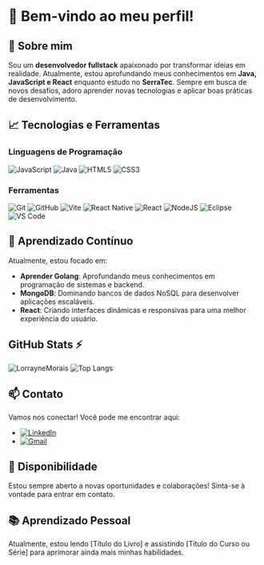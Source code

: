 # 🌟 Bem-vindo ao meu perfil!

## 👤 Sobre mim

Sou um **desenvolvedor fullstack** apaixonado por transformar ideias em realidade. Atualmente, estou aprofundando meus conhecimentos em **Java, JavaScript e React** enquanto estudo no **SerraTec**. Sempre em busca de novos desafios, adoro aprender novas tecnologias e aplicar boas práticas de desenvolvimento.

## 📈 Tecnologias e Ferramentas

### Linguagens de Programação

![JavaScript](https://img.shields.io/badge/JavaScript-F7DF1E?style=for-the-badge&logo=javascript&logoColor=black) ![Java](https://img.shields.io/badge/Java-007396?style=for-the-badge&logo=java&logoColor=white) ![HTML5](https://img.shields.io/badge/html5-%23E34F26.svg?style=for-the-badge&logo=html5&logoColor=white) ![CSS3](https://img.shields.io/badge/css3-%231572B6.svg?style=for-the-badge&logo=css3&logoColor=white)


### Ferramentas

![Git](https://img.shields.io/badge/Git-F05032?style=for-the-badge&logo=git&logoColor=white) ![GitHub](https://img.shields.io/badge/GitHub-181717?style=for-the-badge&logo=github&logoColor=white) ![Vite](https://img.shields.io/badge/vite-%23646CFF.svg?style=for-the-badge&logo=vite&logoColor=white) ![React Native](https://img.shields.io/badge/react_native-%2320232a.svg?style=for-the-badge&logo=react&logoColor=%2361DAFB) ![React](https://img.shields.io/badge/react-%2320232a.svg?style=for-the-badge&logo=react&logoColor=%2361DAFB) ![NodeJS](https://img.shields.io/badge/node.js-6DA55F?style=for-the-badge&logo=node.js&logoColor=white) ![Eclipse](https://img.shields.io/badge/Eclipse-FE7A16.svg?style=for-the-badge&logo=Eclipse&logoColor=white) ![VS Code](https://img.shields.io/badge/VS%20Code-0078d7.svg?style=for-the-badge&logo=visual-studio-code&logoColor=white)
  
## 🌱 Aprendizado Contínuo

Atualmente, estou focado em:

- **Aprender Golang**: Aprofundando meus conhecimentos em programação de sistemas e backend.
- **MongoDB**: Dominando bancos de dados NoSQL para desenvolver aplicações escaláveis.
- **React**: Criando interfaces dinâmicas e responsivas para uma melhor experiência do usuário.

## GitHub Stats ⚡
![LorrayneMorais](https://github-readme-stats.vercel.app/api?username=lorraynemorais&show_icons=true&theme=radical)
![Top Langs](https://github-readme-stats.vercel.app/api/top-langs/?username=lorraynemorais&hide_progress=true&theme=radical)




## 📫 Contato

Vamos nos conectar! Você pode me encontrar aqui:

- [![LinkedIn](https://img.shields.io/badge/LinkedIn-0077B5?style=for-the-badge&logo=linkedin&logoColor=white)](https://www.linkedin.com/in/lorrayne-morais)
- [![Gmail](https://img.shields.io/badge/Gmail-333333?style=for-the-badge&logo=gmail&logoColor=red)](mailto:lorrayne.moraisb@gmail.com)

## 📅 Disponibilidade

Estou sempre aberto a novas oportunidades e colaborações! Sinta-se à vontade para entrar em contato.

## 📚 Aprendizado Pessoal

Atualmente, estou lendo [Título do Livro] e assistindo [Título do Curso ou Série] para aprimorar ainda mais minhas habilidades.


